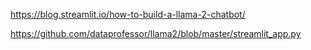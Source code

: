 https://blog.streamlit.io/how-to-build-a-llama-2-chatbot/

https://github.com/dataprofessor/llama2/blob/master/streamlit_app.py
